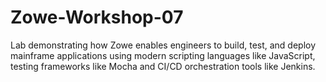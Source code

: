 # Zowe-Workshop-07
Lab demonstrating how Zowe enables engineers to build, test, and deploy mainframe applications using modern scripting languages like JavaScript, testing frameworks like Mocha and CI/CD orchestration tools like Jenkins.
